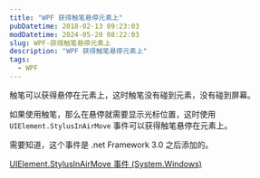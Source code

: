 ```yaml
---
title: "WPF 获得触笔悬停元素上"
pubDatetime: 2018-02-13 09:23:03
modDatetime: 2024-05-20 08:22:03
slug: WPF-获得触笔悬停元素上
description: "WPF 获得触笔悬停元素上"
tags:
  - WPF
---
```





触笔可以获得悬停在元素上，这时触笔没有碰到元素，没有碰到屏幕。

<!--more-->


<!-- CreateTime:2018/2/13 17:23:03 -->


<!-- csdn -->

如果使用触笔，那么在悬停就需要显示光标位置，这时使用`UIElement.StylusInAirMove` 事件可以获得触笔悬停在元素上。

需要知道，这个事件是 .net Framework 3.0 之后添加的。

[UIElement.StylusInAirMove 事件 (System.Windows)](https://msdn.microsoft.com/zh-cn/library/system.windows.uielement.stylusinairmove(v=vs.110).aspx )

